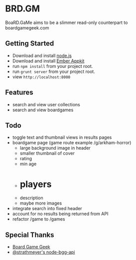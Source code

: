 # BRD.GM

BoaRD.GaMe aims to be a slimmer read-only counterpart to boardgamegeek.com

## Getting Started
* Download and install [node.js](http://nodejs.org/)
* Download and install [Ember Appkit](https://github.com/stefanpenner/ember-app-kit)
* run `npm install` from your project root.
* run `grunt server` from your project root.
* view `http://localhost:8000`

## Features
- search and view user collections
- search and view boardgames

## Todo
- toggle text and thumbnail views in results pages
- boardgame page (game route example /g/arkham-horror)
  - large background image in header
  - smaller thumbnail of cover
  - rating
  - min age
  - # players
  - description
  - maybe more images
- integrate search into fixed header
- account for no results being returned from API
- refactor /game to /games

## Special Thanks
- [Board Game Geek](http://boardgamegeek.com)
- [@strathmeyer's node-bgg-api](https://github.com/strathmeyer/node-bgg-api)
